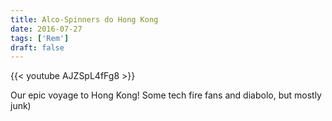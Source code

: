 ```yaml
---
title: Alco-Spinners do Hong Kong
date: 2016-07-27
tags: ['Rem']
draft: false
---
```

{{< youtube AJZSpL4fFg8 >}}

 <p>Our epic voyage to Hong Kong! Some tech fire fans and diabolo, but mostly junk)</p>
